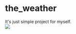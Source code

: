 # the_weather
It's just simple project for myself. </br>
![](https://raw.githubusercontent.com/sdskowl/the_weather/master/example.gif)
